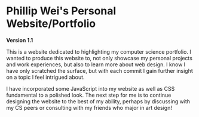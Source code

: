 # Phillip Wei's Personal Website/Portfolio

**Version 1.1**

This is a website dedicated to highlighting my computer science portfolio. I wanted to produce this website to, not only showcase
my personal projects and work experiences, but also to learn more about web design. I know I have only scratched the surface,
but with each commit I gain further insight on a topic I feel intrigued about. 

I have incorporated some JavaScript into my website as well as CSS fundamental to a polished look. The next step for me is to continue designing the website to the best of my ability, perhaps by discussing with my CS peers or consulting with my friends who major in art design!
